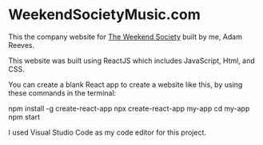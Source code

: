 # WeekendSocietyMusic.com

This the company website for [The Weekend Society](https://weekendsocietymusic.com) built by me, Adam Reeves.

This website was built using ReactJS which includes JavaScript, Html, and CSS.

You can create a blank React app to create a website like this, by using these commands in the terminal:

npm install -g create-react-app
npx create-react-app my-app
cd my-app
npm start

I used Visual Studio Code as my code editor for this project.

